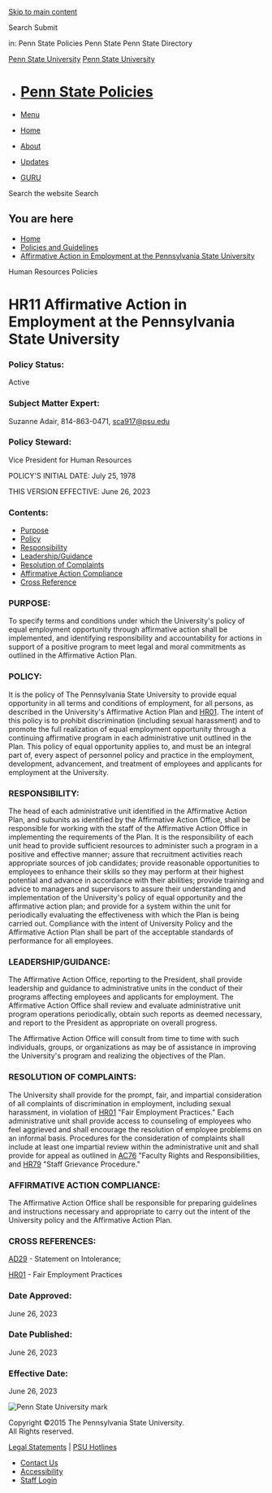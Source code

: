 [Skip to main content](#main-content)

Search  Submit

in: Penn State Policies Penn State Penn State Directory

[Penn State University](http://www.psu.edu/ "Directs to Penn State homepage") [Penn State University](http://www.psu.edu/ "Directs to Penn State homepage")

* [Penn State Policies](https://policy.psu.edu/ "Penn State Policies Home")
    =========================================================================
    
* [Menu](#)

* [Home](https://policy.psu.edu/)
* [About](https://policy.psu.edu/about)
* [Updates](https://policy.psu.edu/updates)
* [GURU](https://guru.psu.edu/)

Search the website  Search

You are here
------------

* [Home](https://policy.psu.edu/)
* [Policies and Guidelines](https://policy.psu.edu/policies)
* [Affirmative Action in Employment at the Pennsylvania State University](#)

Human Resources Policies

HR11 Affirmative Action in Employment at the Pennsylvania State University
==========================================================================

### Policy Status: 

Active

### Subject Matter Expert: 

Suzanne Adair, 814-863-0471, sca917@psu.edu

### Policy Steward: 

Vice President for Human Resources

POLICY'S INITIAL DATE: July 25, 1978  
  
THIS VERSION EFFECTIVE: June 26, 2023

### **Contents:**

* [Purpose](#A)
* [Policy](#B)
* [Responsibility](#C)
* [Leadership/Guidance](#D)
* [Resolution of Complaints](#E)
* [Affirmative Action Compliance](#F)
* [Cross Reference](#G)

### PURPOSE:

To specify terms and conditions under which the University's policy of equal employment opportunity through affirmative action shall be implemented, and identifying responsibility and accountability for actions in support of a positive program to meet legal and moral commitments as outlined in the Affirmative Action Plan.

### POLICY:

It is the policy of The Pennsylvania State University to provide equal opportunity in all terms and conditions of employment, for all persons, as described in the University's Affirmative Action Plan and [HR01](https://policy.psu.edu/policies/hr01). The intent of this policy is to prohibit discrimination (including sexual harassment) and to promote the full realization of equal employment opportunity through a continuing affirmative program in each administrative unit outlined in the Plan. This policy of equal opportunity applies to, and must be an integral part of, every aspect of personnel policy and practice in the employment, development, advancement, and treatment of employees and applicants for employment at the University.

### RESPONSIBILITY:

The head of each administrative unit identified in the Affirmative Action Plan, and subunits as identified by the Affirmative Action Office, shall be responsible for working with the staff of the Affirmative Action Office in implementing the requirements of the Plan. It is the responsibility of each unit head to provide sufficient resources to administer such a program in a positive and effective manner; assure that recruitment activities reach appropriate sources of job candidates; provide reasonable opportunities to employees to enhance their skills so they may perform at their highest potential and advance in accordance with their abilities; provide training and advice to managers and supervisors to assure their understanding and implementation of the University's policy of equal opportunity and the affirmative action plan; and provide for a system within the unit for periodically evaluating the effectiveness with which the Plan is being carried out. Compliance with the intent of University Policy and the Affirmative Action Plan shall be part of the acceptable standards of performance for all employees.

### LEADERSHIP/GUIDANCE:

The Affirmative Action Office, reporting to the President, shall provide leadership and guidance to administrative units in the conduct of their programs affecting employees and applicants for employment. The Affirmative Action Office shall review and evaluate administrative unit program operations periodically, obtain such reports as deemed necessary, and report to the President as appropriate on overall progress.

The Affirmative Action Office will consult from time to time with such individuals, groups, or organizations as may be of assistance in improving the University's program and realizing the objectives of the Plan.

### RESOLUTION OF COMPLAINTS:

The University shall provide for the prompt, fair, and impartial consideration of all complaints of discrimination in employment, including sexual harassment, in violation of [HR01](https://policy.psu.edu/policies/hr01) "Fair Employment Practices." Each administrative unit shall provide access to counseling of employees who feel aggrieved and shall encourage the resolution of employee problems on an informal basis. Procedures for the consideration of complaints shall include at least one impartial review within the administrative unit and shall provide for appeal as outlined in [AC76](https://policy.psu.edu/policies/ac76) "Faculty Rights and Responsibilities, and [HR79](https://policy.psu.edu/policies/hr79) "Staff Grievance Procedure."

### AFFIRMATIVE ACTION COMPLIANCE:

The Affirmative Action Office shall be responsible for preparing guidelines and instructions necessary and appropriate to carry out the intent of the University policy and the Affirmative Action Plan.

### CROSS REFERENCES:

[AD29](https://policy.psu.edu/policies/ad29) - Statement on Intolerance;

[HR01](https://policy.psu.edu/policies/hr01) - Fair Employment Practices

### Date Approved: 

June 26, 2023

### Date Published: 

June 26, 2023

### Effective Date: 

June 26, 2023

[](http://www.psu.edu/)

![Penn State University mark](/sites/all/themes/custom/f5_psul/images/ul/psu_mark_footer.png)

Copyright ©2015 The Pennsylvania State University.  
All Rights reserved.

[Legal Statements](http://www.psu.edu/ur/legal.html) | [PSU Hotlines](http://www.psu.edu/ur/hotline.html)

* [Contact Us](https://policy.psu.edu/contact-us)
* [Accessibility](http://www.psu.edu/accessibilitystatement)
* [Staff Login](https://policy.psu.edu/login)